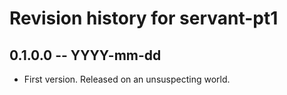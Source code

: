 # Revision history for servant-pt1

## 0.1.0.0 -- YYYY-mm-dd

* First version. Released on an unsuspecting world.
